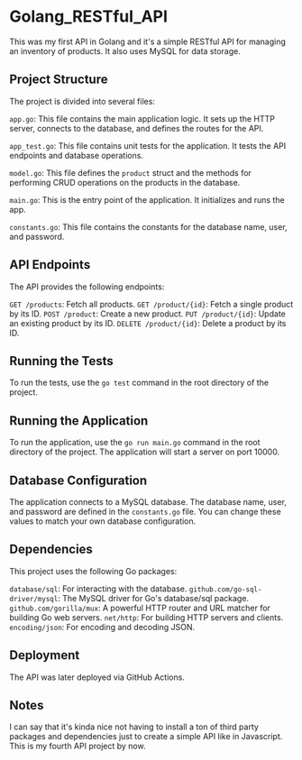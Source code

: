 # Golang_RESTful_API

This was my first API in Golang and it's a simple RESTful API for managing an inventory of products. It also uses MySQL for data storage.

## Project Structure
The project is divided into several files:

``app.go``: This file contains the main application logic. It sets up the HTTP server, connects to the database, and defines the routes for the API.

``app_test.go``: This file contains unit tests for the application. It tests the API endpoints and database operations.

``model.go``: This file defines the ``product`` struct and the methods for performing CRUD operations on the products in the database.

``main.go``: This is the entry point of the application. It initializes and runs the app.

``constants.go``: This file contains the constants for the database name, user, and password.

## API Endpoints
The API provides the following endpoints:

``GET /products``: Fetch all products.
``GET /product/{id}``: Fetch a single product by its ID.
``POST /product``: Create a new product.
``PUT /product/{id}``: Update an existing product by its ID.
``DELETE /product/{id}``: Delete a product by its ID.

## Running the Tests
To run the tests, use the ``go test`` command in the root directory of the project.

## Running the Application
To run the application, use the ``go run main.go`` command in the root directory of the project. The application will start a server on port 10000.

## Database Configuration
The application connects to a MySQL database. The database name, user, and password are defined in the ``constants.go`` file. You can change these values to match your own database configuration.

## Dependencies
This project uses the following Go packages:

``database/sql``: For interacting with the database.
``github.com/go-sql-driver/mysql``: The MySQL driver for Go's database/sql package.
``github.com/gorilla/mux``: A powerful HTTP router and URL matcher for building Go web servers.
``net/http``: For building HTTP servers and clients.
``encoding/json``: For encoding and decoding JSON.

## Deployment
The API was later deployed via GitHub Actions.

## Notes

I can say that it's kinda nice not having to install a ton of third party packages and dependencies just to create a simple API like in Javascript. This is my fourth API project by now.

